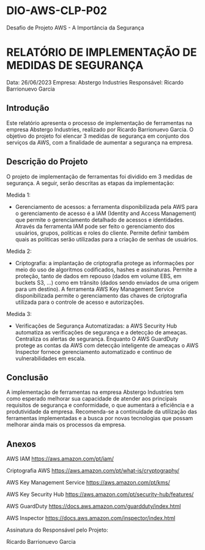 # DIO-AWS-CLP-P02
Desafio de Projeto AWS - A Importância da Segurança

# RELATÓRIO DE IMPLEMENTAÇÃO DE MEDIDAS DE SEGURANÇA

Data: 26/06/2023
Empresa: Abstergo Industries 
Responsável: Ricardo Barrionuevo Garcia

## Introdução
Este relatório apresenta o processo de implementação de ferramentas na empresa Abstergo Industries, realizado por Ricardo Barrionuevo Garcia. O objetivo do projeto foi elencar 3 medidas de segurança em conjunto dos serviços da AWS, com a finalidade de aumentar a segurança na empresa.

## Descrição do Projeto
O projeto de implementação de ferramentas foi dividido em 3 medidas de segurança. A seguir, serão descritas as etapas da implementação:

Medida 1: 
- Gerenciamento de acessos: a ferramenta disponibilizada pela AWS para o gerenciamento de acesso é a IAM (Identity and Access Management) que permite o gerenciamento detalhado de
acessos e identidades. Através da ferramenta IAM pode ser feito o gerenciamento dos usuários, grupos, politicas e roles do cliente. Permite definir também quais as politicas serão
utilizadas para a criação de senhas de usuários.


Medida 2: 
- Criptografia: a implantação de criptografia protege as informações por meio do uso de algoritmos codificados, hashes e assinaturas. Permite a proteção, tanto de dados em repouso
(dados em volume EBS, em buckets S3, ...) como em trânsito (dados sendo enviados de uma origem para um destino). A ferramenta AWS Key Management Service disponibilizada permite o
gerenciamento das chaves de criptografia utilizada para o controle de acesso e autorizações. 


Medida 3: 
- Verificações de Segurança Automatizadas: a AWS Security Hub automatiza as verificações de segurança e a detecção de ameaças. Centraliza os alertas de segurança. Enquanto O AWS GuardDuty protege
as contas da AWS com detecção inteligente de ameaças o AWS Inspector fornece gerenciamento automatizado e continuo de vulnerabilidades em escala.


## Conclusão
A implementação de ferramentas na empresa Abstergo Industries tem como esperado melhorar sua capacidade de atender aos principais requisitos de segurança e conformidade, o que aumentará a eficiência e a produtividade da empresa. Recomenda-se a continuidade da utilização das ferramentas implementadas e a busca por novas tecnologias que possam melhorar ainda mais os processos da empresa.

## Anexos

AWS IAM
https://aws.amazon.com/pt/iam/

Criptografia AWS
https://aws.amazon.com/pt/what-is/cryptography/

AWS Key Management Service
https://aws.amazon.com/pt/kms/

AWS Key Security Hub
https://aws.amazon.com/pt/security-hub/features/

AWS GuardDuty
https://docs.aws.amazon.com/guardduty/index.html

AWS Inspector
https://docs.aws.amazon.com/inspector/index.html


Assinatura do Responsável pelo Projeto:

Ricardo Barrionuevo Garcia
